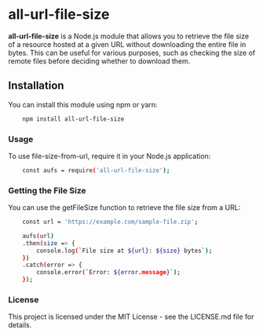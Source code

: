 # all-url-file-size

**all-url-file-size** is a Node.js module that allows you to retrieve the file size of a resource hosted at a given URL without downloading the entire file in bytes. This can be useful for various purposes, such as checking the size of remote files before deciding whether to download them.

## Installation

You can install this module using npm or yarn:

```bash
    npm install all-url-file-size
```

### Usage

To use file-size-from-url, require it in your Node.js application:

```bash
    const aufs = require('all-url-file-size');
```

### Getting the File Size

You can use the getFileSize function to retrieve the file size from a URL:

```bash
    const url = 'https://example.com/sample-file.zip';

    aufs(url)
    .then(size => {
        console.log(`File size at ${url}: ${size} bytes`);
    })
    .catch(error => {
        console.error(`Error: ${error.message}`);
    });
```

### License

This project is licensed under the MIT License - see the LICENSE.md file for details.
